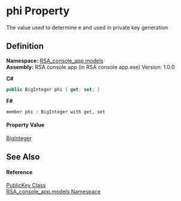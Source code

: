 # phi Property


The value used to determine e and used in private key generation



## Definition
**Namespace:** <a href="bdc57f46-1f04-8b17-3c15-f40e95142598">RSA_console_app.models</a>  
**Assembly:** RSA console app (in RSA console app.exe) Version: 1.0.0

**C#**
``` C#
public BigInteger phi { get; set; }
```
**F#**
``` F#
member phi : BigInteger with get, set
```



#### Property Value
<a href="https://learn.microsoft.com/dotnet/api/system.numerics.biginteger" target="_blank" rel="noopener noreferrer">BigInteger</a>

## See Also


#### Reference
<a href="486f64d8-6d6e-9ee5-25dd-a33284a2c55f">PublicKey Class</a>  
<a href="bdc57f46-1f04-8b17-3c15-f40e95142598">RSA_console_app.models Namespace</a>  
